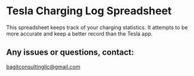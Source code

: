 # Tesla Charging Log Spreadsheet
This spreadsheet keeps track of your charging statistics. 
It attempts to be more accurate and keep a better record than the Tesla app.

## Any issues or questions, contact:
bagitconsultingllc@gmail.com
